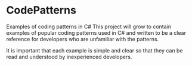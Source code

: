 # CodePatterns
Examples of coding patterns in C#
This project will grow to contain examples of popular coding patterns used in C# and written to be a clear reference for developers who are unfamiliar with the patterns.

It is important that each example is simple and clear so that they can be read and understood by inexperienced developers.